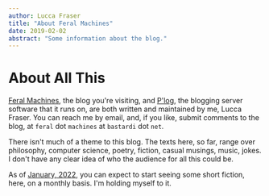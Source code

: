 ```yaml
---
author: Lucca Fraser
title: "About Feral Machines"
date: 2019-02-02
abstract: "Some information about the blog."
---
```


# About All This

[Feral Machines](http://feralmachin.es), the blog you're visiting, and [P'log](https://github.com/oblivia-simplex/plog), the blogging server software that it runs on, are both written and maintained by me, Lucca Fraser. You can reach me by email, and, if you like, submit comments to the blog, at `feral` dot `machines` at `bastardi` dot `net`.

There isn't much of a theme to this blog. The texts here, so far, range over philosophy, computer science, poetry, fiction, casual musings, music, jokes. I don't have any clear idea of who the audience for all this could be.

As of [January, 2022](../posts/new_years_resolution_2022.md), you can expect to start seeing some short fiction, here, on a monthly basis. I'm holding myself to it. 
